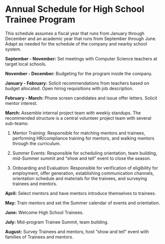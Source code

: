 # Annual Schedule for High School Trainee Program

This schedule assumes a fiscal year that runs from January through December and an academic year that runs from September through June. Adapt as needed for the schedule of the company and nearby school system.

**September - November:** Set meetings with Computer Science teachers at target local schools.

**November - December:**  Budgeting for the program inside the company.

**January - February:** Solicit recommendations from teachers based on budget allocated. Open hiring requisitions with job description.

**February - March:** Phone screen candidates and issue offer letters. Solicit mentor interest.

**March:** Assemble internal project team with weekly standups. The recommended structure is a central volunteer project team with several sub-teams:

1. Mentor Training: Responsible for matching mentors and trainees, performing HR/compliance training for mentors, and walking mentors through the curriculum.

2. Summer Events: Responsible for scheduling orientation, team building, mid-Summer summit and “show and tell” event to close the season.

3. Onboarding and Evaluation: Responsible for verification of eligibility for employment, offer generation, establishing communication channels, orientation schedule and materials for the trainees, and surveying trainees and mentors.

**April:** Select mentors and have mentors introduce themselves to trainees.

**May:** Train mentors and set the Summer calendar of events and orientation.

**June:** Welcome High School Trainees.

**July:** Mid-program Trainee Summit, team building.

**August:** Survey Trainees and mentors, host “show and tell” event with families of Trainees and mentors.
